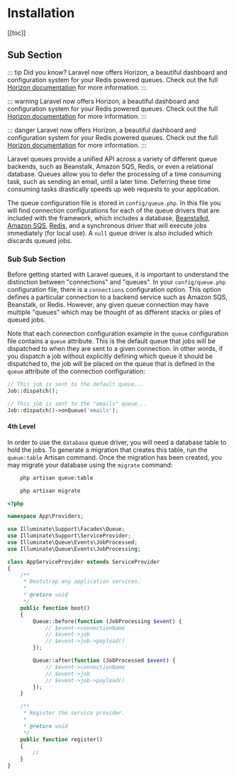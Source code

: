 # Installation

[[toc]]

## Sub Section

::: tip Did you know?
Laravel now offers Horizon, a beautiful dashboard and configuration system for your Redis powered queues. Check out the full [Horizon documentation](/docs/{{version}}/horizon) for more information.
:::

::: warning
Laravel now offers Horizon, a beautiful dashboard and configuration system for your Redis powered queues. Check out the full [Horizon documentation](/docs/{{version}}/horizon) for more information.
:::

::: danger
Laravel now offers Horizon, a beautiful dashboard and configuration system for your Redis powered queues. Check out the full [Horizon documentation](/docs/{{version}}/horizon) for more information.
:::

Laravel queues provide a unified API across a variety of different queue backends, such as Beanstalk, Amazon SQS, Redis, or even a relational database. Queues allow you to defer the processing of a time consuming task, such as sending an email, until a later time. Deferring these time consuming tasks drastically speeds up web requests to your application.

The queue configuration file is stored in `config/queue.php`. In this file you will find connection configurations for each of the queue drivers that are included with the framework, which includes a database, [Beanstalkd](https://kr.github.io/beanstalkd/), [Amazon SQS](https://aws.amazon.com/sqs/), [Redis](https://redis.io), and a synchronous driver that will execute jobs immediately (for local use). A `null` queue driver is also included which discards queued jobs.

### Sub Sub Section

Before getting started with Laravel queues, it is important to understand the distinction between "connections" and "queues". In your `config/queue.php` configuration file, there is a `connections` configuration option. This option defines a particular connection to a backend service such as Amazon SQS, Beanstalk, or Redis. However, any given queue connection may have multiple "queues" which may be thought of as different stacks or piles of queued jobs.

Note that each connection configuration example in the `queue` configuration file contains a `queue` attribute. This is the default queue that jobs will be dispatched to when they are sent to a given connection. In other words, if you dispatch a job without explicitly defining which queue it should be dispatched to, the job will be placed on the queue that is defined in the `queue` attribute of the connection configuration:

```php
// This job is sent to the default queue...
Job::dispatch();

// This job is sent to the "emails" queue...
Job::dispatch()->onQueue('emails');
```

#### 4th Level

In order to use the `database` queue driver, you will need a database table to hold the jobs. To generate a migration that creates this table, run the `queue:table` Artisan command. Once the migration has been created, you may migrate your database using the `migrate` command:

```bash
    php artisan queue:table

    php artisan migrate
```

```php
<?php

namespace App\Providers;

use Illuminate\Support\Facades\Queue;
use Illuminate\Support\ServiceProvider;
use Illuminate\Queue\Events\JobProcessed;
use Illuminate\Queue\Events\JobProcessing;

class AppServiceProvider extends ServiceProvider
{
    /**
     * Bootstrap any application services.
     *
     * @return void
     */
    public function boot()
    {
        Queue::before(function (JobProcessing $event) {
            // $event->connectionName
            // $event->job
            // $event->job->payload()
        });

        Queue::after(function (JobProcessed $event) {
            // $event->connectionName
            // $event->job
            // $event->job->payload()
        });
    }

    /**
     * Register the service provider.
     *
     * @return void
     */
    public function register()
    {
        //
    }
}
```
